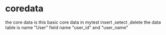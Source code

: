 # coredata

the core data is this basic core data in mytest insert ,setect ,delete
the data table is name "User"
field name "user_id" and "user_name"
